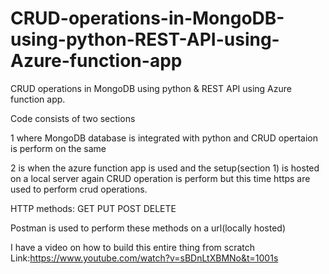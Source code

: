 # CRUD-operations-in-MongoDB-using-python-REST-API-using-Azure-function-app

CRUD operations in MongoDB using python & REST API using Azure function app.

Code consists of two sections

1 where MongoDB database is integrated with python and CRUD opertaion is perform on the same

2 is when the azure function app is used and the setup(section 1) is hosted on a local server again CRUD operation is perform but this time https are used to perform crud operations.

HTTP methods: GET PUT POST DELETE

Postman is used to perform these methods on a url(locally hosted)

I have a video on how to build this entire thing from scratch 
Link:https://www.youtube.com/watch?v=sBDnLtXBMNo&t=1001s
